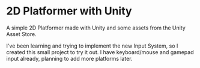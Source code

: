 # 2D Platformer with Unity
A simple 2D Platformer made with Unity and some assets from the Unity Asset Store.

I've been learning and trying to implement the new Input System, so I created this small project to try it out. I have keyboard/mouse and gamepad input already, planning to add more platforms later.
